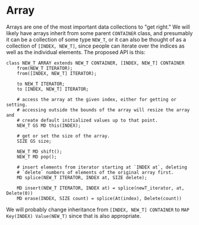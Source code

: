 # Array

Arrays are one of the most important data collections to "get right."
We will likely have arrays inherit from some parent `CONTAINER` class,
and presumably it can be a collection of some type `NEW_T`, or it can
also be thought of as a collection of `[INDEX, NEW_T]`, since people
can iterate over the indices as well as the individual elements.
The proposed API is this:

```
class NEW_T ARRAY extends NEW_T CONTAINER, [INDEX, NEW_T] CONTAINER
    from(NEW_T ITERATOR);
    from([INDEX, NEW_T] ITERATOR);

    to NEW_T ITERATOR;
    to [INDEX, NEW_T] ITERATOR;

    # access the array at the given index, either for getting or setting.
    # accessing outside the bounds of the array will resize the array and
    # create default initialized values up to that point.
    NEW_T GS MD this(INDEX);

    # get or set the size of the array.
    SIZE GS size;

    NEW_T MD shift();
    NEW_T MD pop();

    # insert elements from iterator starting at `INDEX at`, deleting
    # `delete` numbers of elements of the original array first.
    MD splice(NEW_T ITERATOR, INDEX at, SIZE delete);

    MD insert(NEW_T ITERATOR, INDEX at) = splice(newT_iterator, at, Delete(0))
    MD erase(INDEX, SIZE count) = splice(At(index), Delete(count))
```

We will probably change inheritance from `[INDEX, NEW_T] CONTAINER`
to `MAP Key(INDEX) Value(NEW_T)` since that is also appropriate.
